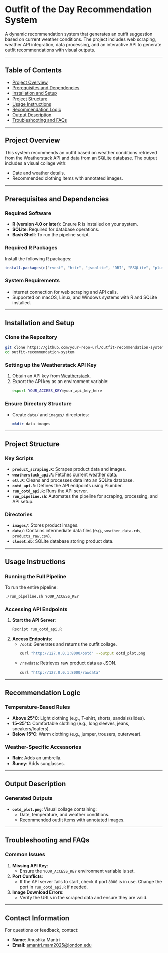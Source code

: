
# Outfit of the Day Recommendation System

A dynamic recommendation system that generates an outfit suggestion based on current weather conditions. The project includes web scraping, weather API integration, data processing, and an interactive API to generate outfit recommendations with visual outputs.

---

## Table of Contents
- [Project Overview](#project-overview)
- [Prerequisites and Dependencies](#prerequisites-and-dependencies)
- [Installation and Setup](#installation-and-setup)
- [Project Structure](#project-structure)
- [Usage Instructions](#usage-instructions)
- [Recommendation Logic](#recommendation-logic)
- [Output Description](#output-description)
- [Troubleshooting and FAQs](#troubleshooting-and-faqs)

---

## Project Overview
This system recommends an outfit based on weather conditions retrieved from the Weatherstack API and data from an SQLite database. The output includes a visual collage with:
- Date and weather details.
- Recommended clothing items with annotated images.

---

## Prerequisites and Dependencies

### Required Software
- **R (version 4.0 or later)**: Ensure R is installed on your system.
- **SQLite**: Required for database operations.
- **Bash Shell**: To run the pipeline script.

### Required R Packages
Install the following R packages:
```R
install.packages(c("rvest", "httr", "jsonlite", "DBI", "RSQLite", "plumber", "dplyr", "magick"))
```

### System Requirements
- Internet connection for web scraping and API calls.
- Supported on macOS, Linux, and Windows systems with R and SQLite installed.

---

## Installation and Setup

### Clone the Repository
```bash
git clone https://github.com/your-repo-url/outfit-recommendation-system.git
cd outfit-recommendation-system
```

### Setting up the Weatherstack API Key
1. Obtain an API key from [Weatherstack](https://weatherstack.com/).
2. Export the API key as an environment variable:
   ```bash
   export YOUR_ACCESS_KEY=your_api_key_here
   ```

### Ensure Directory Structure
- Create `data/` and `images/` directories:
  ```bash
  mkdir data images
  ```

---

## Project Structure

### Key Scripts
- **`product_scraping.R`**: Scrapes product data and images.
- **`weatherstack_api.R`**: Fetches current weather data.
- **`etl.R`**: Cleans and processes data into an SQLite database.
- **`ootd_api.R`**: Defines the API endpoints using Plumber.
- **`run_ootd_api.R`**: Runs the API server.
- **`run_pipeline.sh`**: Automates the pipeline for scraping, processing, and API setup.

### Directories
- **`images/`**: Stores product images.
- **`data/`**: Contains intermediate data files (e.g., `weather_data.rds`, `products_raw.csv`).
- **`closet.db`**: SQLite database storing product data.

---

## Usage Instructions

### Running the Full Pipeline
To run the entire pipeline:
```bash
./run_pipeline.sh YOUR_ACCESS_KEY
```

### Accessing API Endpoints
1. **Start the API Server**:
   ```bash
   Rscript run_ootd_api.R
   ```
2. **Access Endpoints**:
   - `/ootd`: Generates and returns the outfit collage.
     ```bash
     curl "http://127.0.0.1:8000/ootd" --output ootd_plot.png
     ```
   - `/rawdata`: Retrieves raw product data as JSON.
     ```bash
     curl "http://127.0.0.1:8000/rawdata"
     ```

---

## Recommendation Logic

### Temperature-Based Rules
- **Above 25°C**: Light clothing (e.g., T-shirt, shorts, sandals/slides).
- **15–25°C**: Comfortable clothing (e.g., long sleeves, jeans, sneakers/loafers).
- **Below 15°C**: Warm clothing (e.g., jumper, trousers, outerwear).

### Weather-Specific Accessories
- **Rain**: Adds an umbrella.
- **Sunny**: Adds sunglasses.

---

## Output Description

### Generated Outputs
- **`ootd_plot.png`**: Visual collage containing:
  - Date, temperature, and weather conditions.
  - Recommended outfit items with annotated images.

---

## Troubleshooting and FAQs

### Common Issues
1. **Missing API Key**:
   - Ensure the `YOUR_ACCESS_KEY` environment variable is set.
2. **Port Conflicts**:
   - If the API server fails to start, check if port `8000` is in use. Change the port in `run_ootd_api.R` if needed.
3. **Image Download Errors**:
   - Verify the URLs in the scraped data and ensure they are valid.

---

## Contact Information
For questions or feedback, contact:
- **Name**: Anushka Mantri
- **Email**: amantri.mam2025@london.edu
